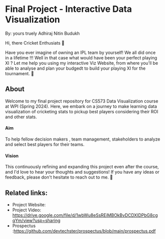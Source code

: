 Final Project - Interactive Data Visualization
===
By: yours truely Adhiraj Nitin Budukh
<bk>

Hi, there Cricket Enthusiats :wave:

Have you ever imagine of owning an IPL team by yourself! We all did once in a lifetime !!!
Well in that case what would have been your perfect playing XI ? Let me help you using my interactive Viz Website, from where
you'll be able to analyse and plan your budgedt to build your playing XI for the tournament.
:tada:

## About
Welcome to my final project repository for CS573 Data Visualization course at WPI (Spring 2024). Here, we embark on a journey to make learning data visualization of cricketing stats to pickup best players considering their ROI and other stats.

#### Aim
To help fellow decision makers , team management, stakeholders to analyze and select best players for their teams.

#### Vision
This continuously refining and expanding this project even after the course, and I'd love to hear your thoughts and suggestions! If you have any ideas or feedback, please don't hesitate to reach out to me. :eyes:


## Related links:
* Project Website: 
* Project Video: https://drive.google.com/file/d/1wbWu8eSsREiMBOkBvDCDXIDPbG8cgqYm/view?usp=sharing
* Prospectus :https://github.com/devtechster/prospectus/blob/main/prospectus.pdf
